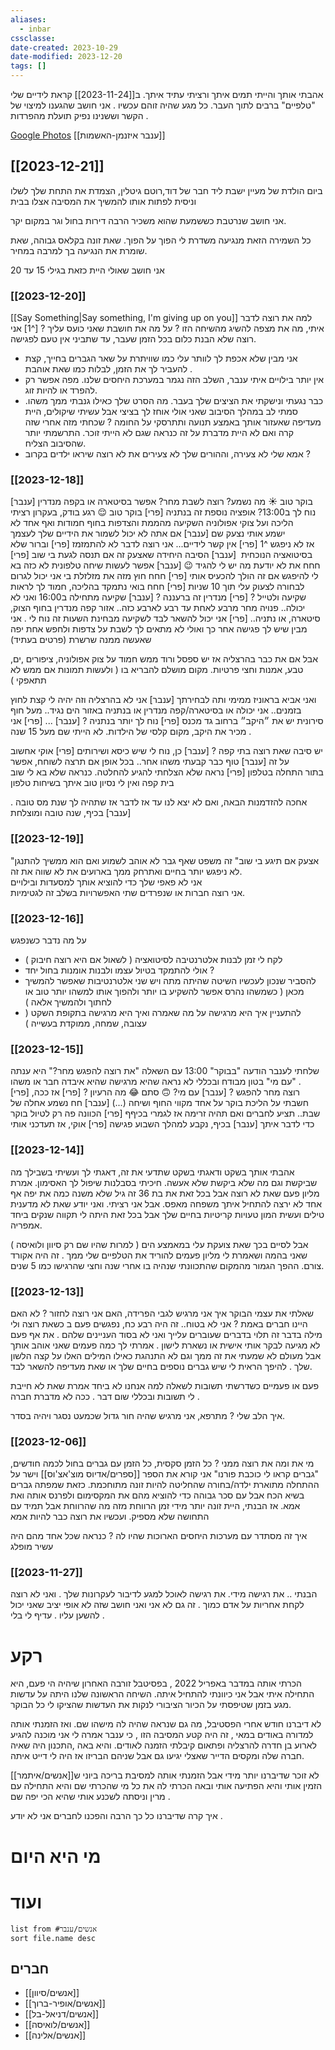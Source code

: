 ```yaml
---
aliases:
  - inbar
cssclasse: 
date-created: 2023-10-29
date-modified: 2023-12-20
tags: []
---
```


אהבתי אותך והייתי תמים איתך ורציתי עתיד איתך. ב[[2023-11-24]] קראת לידיים שלי "טלפיים" ברבים לתוך העבר. כל מגע שהיה זוהם עכשיו . אני חושב שהגענו למיצוי של הקשר וששנינו נפיק תועלת מהפרדות .

[Google Photos](https://photos.app.goo.gl/pG9rGoP14UXNAmFz8)
[[ענבר איזנמן-האשמות]]
## [[2023-12-21]]
ביום הולדת של מעיין ישבת ליד חבר של דוד,רוטם גיטלין, הצמדת את התחת שלך לשלו וניסית לפתות אותו להמשיך את המסיבה אצלו בבית 

אני חושב שנרטבת כששמעת שהוא משכיר הרבה דירות בחול וגר במקום יקר. 

כל השמירה הזאת מנגיעה משדרת לי הפוך על הפוך. שאת זונה בקלאס גבוהה, שאת שומרת את הנגיעה בך למרבה במחיר. 

אני חושב שאולי היית כזאת בגילי 15 עד 20

### [[2023-12-20]]

[[Say Something|Say something, I'm giving up on you]]
למה את רוצה לדבר איתי, מה את מצפה להשיג מהשיחה הזו ?
על מה את חושבת שאני כועס עליך ?
[^1] אני רוצה שלא הבנת כלום בכל הזמן שעבר, עד שתביני אין טעם לפגישה.
- אני מבין שלא אכפת לך לוותר עלי כמו שוויתרת על שאר הגברים בחייך, קצת להעביר לך את הזמן, לבלות כמו שאת אוהבת .
- אין יותר בילויים איתי ענבר, השלב הזה נגמר במערכת היחסים שלנו. מפה אפשר רק להפרד או להיות זוג.
- כבר נגעתי ונישקתי את הציצים שלך בעבר. מה הסרט שלך כאילו גנבתי ממך משהו. סמתי לב במהלך הסיבוב שאני אולי אוחז לך בציצי אבל עשיתי שיקולים, היית מעדיפה שאעזור אותך באמצע תנועה ותתרסקי על החומה ? שכחתי מזה אחרי שזה קרה ואם לא היית מדברת על זה כנראה שגם לא הייתי זוכר. התרשמתי יותר שהסיבוב הצליח.
- אמא שלי לא צעירה, וההורים שלך לא צעירים את לא רוצה שיראו ילדים בקרוב ?

### [[2023-12-18]]

[ענבר] בוקר טוב ☀ מה נשמע?
רוצה לשבת מחר?
אפשר בסיטארה או בקפה מנדרין
נוח לך ב13:00?
אופציה נוספת זה בנתניה
[פרי] בוקר טוב 😌 רגע בודק, בעקרון רציתי הליכה ועל צוקי אפולוניה השקיעה מהממת והצדפות בחוף חמודות ואף אחד לא ישמע אותי נצעק שם
[ענבר] אם אתה לא יכול לשמור את הידיים שלך לעצמך אז לא ניפגש ^1
[פרי] אין קשר לידיים...  אני רוצה לדבר לא להתמזמז
[פרי] וברור שלא בסיטואציה הנוכחית 
[ענבר] הסיבה היחידה שאצעק זה אם תנסה לגעת בי שוב
[פרי] חחח את לא יודעת מה יש לי להגיד 😉
[ענבר] אפשר לעשות שיחה טלפונית
לא כזה בא לי להיפגש אם זה הולך להכעיס אותי
[פרי] חחח חוץ מזה את מזלזלת בי אני יכול לגרום לבחורה לצעוק עלי תוך 10 שניות
[פרי] חחח בואי נתמקד בהליכה, חמוד לך לראות שקיעה ולטייל ?
[פרי] מנדרין זה ברעננה ?
[ענבר]  שקיעה מתחילה ב16:00 ואני לא יכולה..
פנויה מחר מרבע לאחת עד רבע לארבע כזה..
אזור קפה מנדרין בחוף הצוק, סיטארה, או נתניה..
[פרי] אני יכול להשאר לבד לשקיעה
מבחינת השעות זה נוח לי .
אני מבין שיש לך פגישה אחר כך
ואולי לא מתאים לך לשבת על צדפות ולחפש אחת יפה שאעשה ממנה שרשרת (פרטים בעתיד)

אבל אם את כבר בהרצליה אז יש ספסל ורוד ממש חמוד על צוק אפולוניה, ציפורים ,ים, טבע, אמנות וחצי פרטיות. מקום מושלם להבריא בו ( ולעשות תמונות אם ממש לא תתאפקי )

ואני אביא בראוניז ממימי ותה לבחירתך
[ענבר] אני לא בהרצליה וזה יהיה לי קצת לחוץ בזמנים..
אני יכולה או בסיטארה/קפה מנדרין
או בנתניה באזור הים נגיד.. מעל חוף סירונית יש את ״היקב״ ברחוב גד מכנס
[פרי] נוח לך יותר בנתניה ?
[ענבר] ...
[פרי] אני מכיר את היקב, מקום קלסי של הילדות. לא הייתי שם מעל 15 שנה .

יש סיבה שאת רוצה בתי קפה ?
[ענבר] כן, נוח לי שיש כיסא ושירותים
[פרי] אוקי אחשוב על זה
[ענבר] טוף כבר קבעתי משהו אחר..
בכל אופן אם תרצה לשוחח, אפשר בתור התחלה בטלפון
[פרי] נראה שלא הצלחתי להגיע להחלטה.
כנראה שלא בא לי שוב בית קפה
ואין לי נסיון טוב איתך בשיחות טלפון

אחכה להזדמנות הבאה, ואם לא יצא לנו עד אז לדבר אז שתהיה לך שנת מס טובה .
[ענבר] בכיף, שנה טובה ומוצלחת

### [[2023-12-19]]

"אצעק אם תיגע בי שוב" זה משפט שאף גבר לא אוהב לשמוע ואם הוא ממשיך להתנגן לא ניפגש יותר בחיים ואתרחק ממך בארועים את לא שווה את זה.  
אני לא פאפי שלך כדי להוציא אותך למסעדות ובילויים  
אני רוצה חברות או שנפרדים שתי האפשרויות בשלב זה לגטימיות.

### [[2023-12-16]]

על מה נדבר כשנפגש
- לקח לי זמן לבנות אלטרנטיבה לסיטואציה ( לשאול אם היא רוצה חיבוק )
- אולי להתמקד בטיול עצמו ולבנות אומנות בחול יחד ?
- להסביר שנכון לעכשיו השיטה שהיתה מתה ויש שני אלטרנטיבות שאפשר להמשיך מכאן ( כשמשהו נהרס אפשר להשקיע בו יותר ולהפוך אותו למשהו יותר טוב או לחתוך ולהמשיך אלאה )
- להתעניין איך היא מרגישה על מה שאמרה ואיך היא מרגישה בתקופת השקט ( עצובה, שמחה, ממוקדת בעשייה )

### [[2023-12-15]]

שלחתי לענבר הודעה "בבוקר" 13:00 עם השאלה "את רוצה להפגש מחר?" היא ענתה "עם מי" בטון מבודח ובכללי לא נראה שהיא מרגישה שהיא איבדה חבר או משהו .  
[פרי] רוצה מחר להפגש ?
[ענבר] עם מי? 🙃 סתם 😂 מה הרעיון ?
[פרי] אז ככה, חשבתי על הליכת בוקר על אחד מקווי החוף ושיחה (...)
[ענבר] חח נשמע אחלה של שבת.. תציע לחברים ואם תהיה זרימה אז לגמרי בכיףף
[פרי] הכוונה פה רק לטיול בוקר כדי לדבר איתך
[ענבר] בכיף, נקבע למהלך השבוע פגישה
[פרי] אוקי, אז תעדכני אותי

### [[2023-12-14]]

אהבתי אותך בשקט ודאגתי בשקט שתדעי את זה, דאגתי לך ועשיתי בשבילך מה שביקשת וגם מה שלא ביקשת שלא אעשה. חיכיתי בסבלנות שיפול לך האסימון. אמרת מליון פעם שאת לא רוצה אבל בכל זאת את בת 36 זה גיל שלא משנה כמה את יפה אף אחד לא ירצה להתחיל איתך משפחה מאפס. אבל אני רציתי. ואני יודע שאת לא מדענית טילים ועשית המון טעויות קריטיות בחיים שלך אבל בכל זאת היתה לי תקווה שנקים ביחד אמפריה.

אבל לסיים בכך שאת צועקת עלי במאמצע הים ( למרות שהיו שם רק סיוון ולואיסה ) שאני בהמה ושאמרת לי מליון פעמים להוריד את הטלפיים שלי ממך . זה היה אקורד צורם. ההפך הגמור מהמקום שהתכוונתי שנהיה בו אחרי שנה וחצי שהרגישו כמו 5 שנים.

### [[2023-12-13]]

שאלתי את עצמי הבוקר איך אני מרגיש לגבי הפרידה,
האם אני רוצה לחזור ? לא
האם היינו חברים באמת ? אני לא בטוח..  זה היה רבע כח, נפגשים פעם ב כשאת רוצה ולי מילה בדבר זה תלוי בדברים שעוברים עלייך ואני לא בסוד העניינים שלהם . את אף פעם לא מגיעה לבקר אותי אישית או נשארת לישון .
אמרתי לך כמה פעמים שאני אוהב אותך אבל מעולם לא שמעתי את זה ממך וגם לא התנהגת כאילו המילים האלו על קצה הלשון שלך . להיפך הראית לי שיש גברים נוספים בחיים שלך או שאת מעדיפה להשאר לבד.

פעם או פעמיים כשדרשתי תשובות לשאלה למה אנחנו לא ביחד אמרת שאת לא חייבת לי תשובות ובכללי שום דבר . ככה לא מדברת חברה .

איך הלב שלי ? מתרפא, אני מרגיש שהיה חור גדול שכמעט נסגר ויהיה בסדר.

### [[2023-12-06]]

מי את ומה את רוצה ממני ? כל הזמן סקסית, כל הזמן עם גברים בחול לכמה חודשים, "גברים קראו לי כוכבת פורנו"
אני קורא את הספר [[ספרים/אדיוס מוצ'אצ'וס]] וישר על ההתחלה מתוארת ילדה/בחורה שהחליטה להיות זונה מתוחכמת. כזאת שמפתה גברים בשיא הכח אבל עם סכר גבוהה כדי להוציא מהם את המקסימום ולפרנס אותה ואת אמא. אז הבנתי, היית זונה יותר מידי זמן הרווחת מזה מה שהרווחת אבל תמיד עם התחושה שלא מספיק. ועכשיו את רוצה כבר להיות אמא

איך זה מסתדר עם מערכות היחסים הארוכות שהיו לה ?
כנראה שכל אחד מהם היה עשיר מופלג

### [[2023-11-27]]

הבנתי .. את רגישה מידי. את רגישה לאוכל למגע לדיבור לעקרונות שלך . ואני לא רוצה לקחת אחריות על אדם כמוך . זה גם לא אני ואני חושב שזה לא אופי יציב שאני יכול להשען עליו . עדיף לי בלי .

# רקע

הכרתי אותה במדבר באפריל 2022 , בפסיטבל זורבה האחרון שיהיה הי פעם, היא התחילה איתי אבל אני כיוונתי להתחיל איתה. השיחה הראשונה שלנו היתה על עדשות מגע בזמן שטיפסתי על הכיור הציבורי לנקות את העדשות שהציקו לי כל הבוקר.

לא דיברנו חודש אחרי הפסטיבל, מה גם שנראה שהיה לה מישהו שם. ואז הזמנתי אותה למדורה באודים במאי , זה היה קטע המסיבה הזו , כי ענבר אמרה לי אני מוכנה להגיע לארוע בן חדרה להרצליה ופתאום קיבלתי הזמנה לאודים. והיא באה ,התכנון היה שאיה חברה שלה ומקסים הדייר שאצלי יגיעו גם אבל שניהם הבריזו אז היה לי דייט איתה.

לא זוכר שדיברנו יותר מידי אבל הזמנתי אותה למסיבת בריכה ביוני ש[[אנשים/איתמר]] הזמין אותי והיא הפתיעה אותי ובאה הכרתי לה את כל מי שהכרתי שם והיא התחילה עם מרין וניסתה לשכנע אותי שהיא הכי יפה שם .

איך קרה שדיברנו כל כך הרבה והפכנו לחברים אני לא יודע .

# מי היא היום

# ועוד

```dataview
list from #אנשים/ענבר
sort file.name desc
```

## חברים

- [[אנשים/סיוון]]
- [[אנשים/אופיר-ברוך]]
- [[אנשים/דניאל-בל]]
- [[אנשים/לואיסה]]
- [[אנשים/אלינה]]
